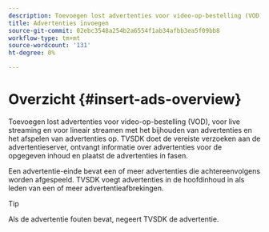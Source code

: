 ```yaml
---
description: Toevoegen lost advertenties voor video-op-bestelling (VOD), voor live streaming en voor lineair streamen met het bijhouden van advertenties en het afspelen van advertenties op. TVSDK doet de vereiste verzoeken aan de advertentieserver, ontvangt informatie over advertenties voor de opgegeven inhoud en plaatst de advertenties in fasen.
title: Advertenties invoegen
source-git-commit: 02ebc3548a254b2a6554f1ab34afbb3ea5f09bb8
workflow-type: tm+mt
source-wordcount: '131'
ht-degree: 0%

---
```


# Overzicht {#insert-ads-overview}

Toevoegen lost advertenties voor video-op-bestelling (VOD), voor live streaming en voor lineair streamen met het bijhouden van advertenties en het afspelen van advertenties op. TVSDK doet de vereiste verzoeken aan de advertentieserver, ontvangt informatie over advertenties voor de opgegeven inhoud en plaatst de advertenties in fasen.

Een advertentie-einde bevat een of meer advertenties die achtereenvolgens worden afgespeeld. TVSDK voegt advertenties in de hoofdinhoud in als leden van een of meer advertentieafbrekingen.

>[!TIP]
>
>Als de advertentie fouten bevat, negeert TVSDK de advertentie.
